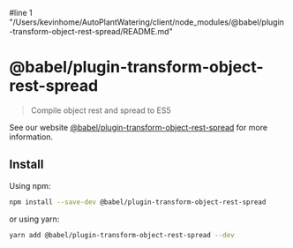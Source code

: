 #line 1 "/Users/kevinhome/AutoPlantWatering/client/node_modules/@babel/plugin-transform-object-rest-spread/README.md"
# @babel/plugin-transform-object-rest-spread

> Compile object rest and spread to ES5

See our website [@babel/plugin-transform-object-rest-spread](https://babeljs.io/docs/babel-plugin-transform-object-rest-spread) for more information.

## Install

Using npm:

```sh
npm install --save-dev @babel/plugin-transform-object-rest-spread
```

or using yarn:

```sh
yarn add @babel/plugin-transform-object-rest-spread --dev
```
